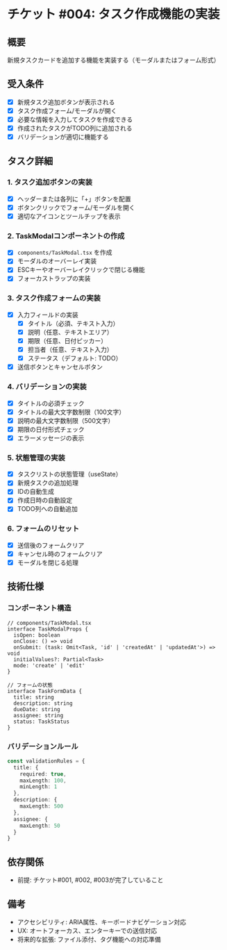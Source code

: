 # チケット #004: タスク作成機能の実装

## 概要
新規タスクカードを追加する機能を実装する（モーダルまたはフォーム形式）

## 受入条件
- [x] 新規タスク追加ボタンが表示される
- [x] タスク作成フォーム/モーダルが開く
- [x] 必要な情報を入力してタスクを作成できる
- [x] 作成されたタスクがTODO列に追加される
- [x] バリデーションが適切に機能する

## タスク詳細

### 1. タスク追加ボタンの実装
- [x] ヘッダーまたは各列に「+」ボタンを配置
- [x] ボタンクリックでフォーム/モーダルを開く
- [x] 適切なアイコンとツールチップを表示

### 2. TaskModalコンポーネントの作成
- [x] `components/TaskModal.tsx` を作成
- [x] モーダルのオーバーレイ実装
- [x] ESCキーやオーバーレイクリックで閉じる機能
- [x] フォーカストラップの実装

### 3. タスク作成フォームの実装
- [x] 入力フィールドの実装
  - [x] タイトル（必須、テキスト入力）
  - [x] 説明（任意、テキストエリア）
  - [x] 期限（任意、日付ピッカー）
  - [x] 担当者（任意、テキスト入力）
  - [x] ステータス（デフォルト: TODO）
- [x] 送信ボタンとキャンセルボタン

### 4. バリデーションの実装
- [x] タイトルの必須チェック
- [x] タイトルの最大文字数制限（100文字）
- [x] 説明の最大文字数制限（500文字）
- [x] 期限の日付形式チェック
- [x] エラーメッセージの表示

### 5. 状態管理の実装
- [x] タスクリストの状態管理（useState）
- [x] 新規タスクの追加処理
- [x] IDの自動生成
- [x] 作成日時の自動設定
- [x] TODO列への自動追加

### 6. フォームのリセット
- [x] 送信後のフォームクリア
- [x] キャンセル時のフォームクリア
- [x] モーダルを閉じる処理

## 技術仕様

### コンポーネント構造
```tsx
// components/TaskModal.tsx
interface TaskModalProps {
  isOpen: boolean
  onClose: () => void
  onSubmit: (task: Omit<Task, 'id' | 'createdAt' | 'updatedAt'>) => void
  initialValues?: Partial<Task>
  mode: 'create' | 'edit'
}

// フォームの状態
interface TaskFormData {
  title: string
  description: string
  dueDate: string
  assignee: string
  status: TaskStatus
}
```

### バリデーションルール
```typescript
const validationRules = {
  title: {
    required: true,
    maxLength: 100,
    minLength: 1
  },
  description: {
    maxLength: 500
  },
  assignee: {
    maxLength: 50
  }
}
```

## 依存関係
- 前提: チケット#001, #002, #003が完了していること

## 備考
- アクセシビリティ: ARIA属性、キーボードナビゲーション対応
- UX: オートフォーカス、エンターキーでの送信対応
- 将来的な拡張: ファイル添付、タグ機能への対応準備